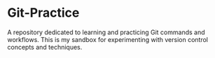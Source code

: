 # Git-Practice
A repository dedicated to learning and practicing Git commands and workflows. This is my sandbox for experimenting with version control concepts and techniques.
